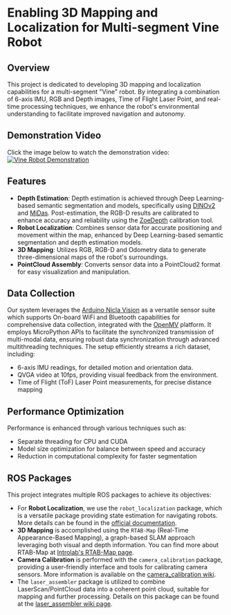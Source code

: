 # Enabling 3D Mapping and Localization for Multi-segment Vine Robot

## Overview
This project is dedicated to developing 3D mapping and localization capabilities for a multi-segment "Vine" robot. By integrating a combination of 6-axis IMU, RGB and Depth images, Time of Flight Laser Point, and real-time processing techniques, we enhance the robot's environmental understanding to facilitate improved navigation and autonomy.
## Demonstration Video
Click the image below to watch the demonstration video:
[![Vine Robot Demonstration](https://drive.google.com/file/d/1hyAivFd60tRRFSx0FvNXLG-LkItyhZDE/view?usp=sharing)](https://drive.google.com/file/d/1HP5o8t7EaylewrrqVIK36IUchOBx5_r5/view?usp=sharing)


## Features
- **Depth Estimation**: Depth estimation is achieved through Deep Learning-based semantic segmentation and models, specifically using [DINOv2](https://github.com/isl-org/ZoeDepth) and [MiDas](https://github.com/isl-org/MiDaS). Post-estimation, the RGB-D results are calibrated to enhance accuracy and reliability using the [ZoeDepth](https://github.com/isl-org/ZoeDepth) calibration tool.
- **Robot Localization**: Combines sensor data for accurate positioning and movement within the map, enhanced by Deep Learning-based semantic segmentation and depth estimation models.
- **3D Mapping**: Utilizes RGB, RGB-D and Odometry data to generate three-dimensional maps of the robot's surroundings.
- **PointCloud Assembly**: Converts sensor data into a PointCloud2 format for easy visualization and manipulation.

## Data Collection

Our system leverages the [Arduino Nicla Vision](https://docs.arduino.cc/hardware/nicla-vision/) as a versatile sensor suite which supports On-board WiFi and Bluetooth capabilities for comprehensive data collection, integrated with the [OpenMV](https://openmv.io/) platform. It employs MicroPython APIs to facilitate the synchronized transmission of multi-modal data, ensuring robust data synchronization through advanced multithreading techniques. The setup efficiently streams a rich dataset, including:

- 6-axis IMU readings, for detailed motion and orientation data.
- QVGA video at 10fps, providing visual feedback from the environment.
- Time of Flight (ToF) Laser Point measurements, for precise distance mapping


## Performance Optimization
Performance is enhanced through various techniques such as:
- Separate threading for CPU and CUDA
- Model size optimization for balance between speed and accuracy
- Reduction in computational complexity for faster segmentation

## ROS Packages
This project integrates multiple ROS packages to achieve its objectives:
- For **Robot Localization**, we use the `robot_localization` package, which is a versatile package providing state estimation for navigating robots. More details can be found in the [official documentation](https://docs.ros.org/en/melodic/api/robot_localization/html/index.html).
- **3D Mapping** is accomplished using the `RTAB-Map` (Real-Time Appearance-Based Mapping), a graph-based SLAM approach leveraging both visual and depth information. You can find more about RTAB-Map at [Introlab's RTAB-Map page](https://introlab.github.io/rtabmap/).
- **Camera Calibration** is performed with the `camera_calibration` package, providing a user-friendly interface and tools for calibrating camera sensors. More information is available on the [camera_calibration wiki](https://wiki.ros.org/camera_calibration).
- The `laser_assembler` package is utilized to combine LaserScan/PointCloud data into a coherent point cloud, suitable for mapping and further processing. Details on this package can be found at the [laser_assembler wiki page](https://wiki.ros.org/laser_assembler).
